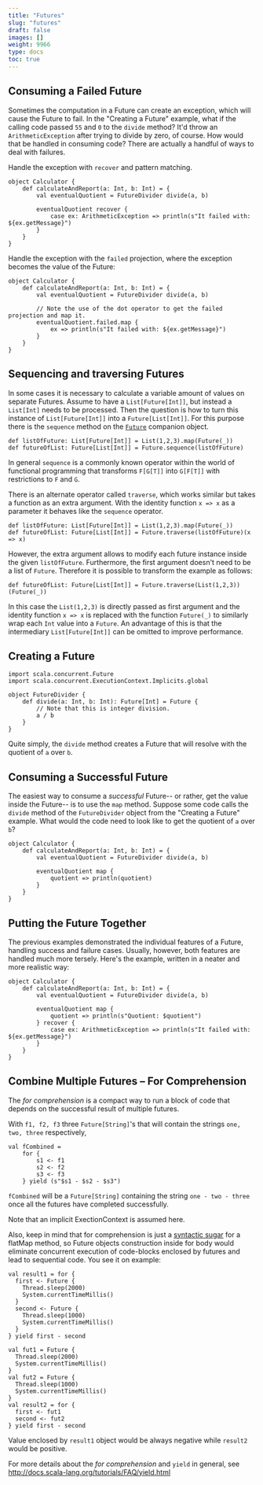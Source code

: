 ```yaml
---
title: "Futures"
slug: "futures"
draft: false
images: []
weight: 9966
type: docs
toc: true
---
```


## Consuming a Failed Future
Sometimes the computation in a Future can create an exception, which will cause the Future to fail.  In the "Creating a Future" example, what if the calling code passed `55` and `0` to the `divide` method?  It'd throw an `ArithmeticException` after trying to divide by zero, of course.  How would that be handled in consuming code?  There are actually a handful of ways to deal with failures.

Handle the exception with `recover` and pattern matching.

    object Calculator {
        def calculateAndReport(a: Int, b: Int) = {
            val eventualQuotient = FutureDivider divide(a, b)
        
            eventualQuotient recover {
                case ex: ArithmeticException => println(s"It failed with: ${ex.getMessage}")
            }
        }
    }

Handle the exception with the `failed` projection, where the exception becomes the value of the Future:

    object Calculator {
        def calculateAndReport(a: Int, b: Int) = {
            val eventualQuotient = FutureDivider divide(a, b)
        
            // Note the use of the dot operator to get the failed projection and map it.
            eventualQuotient.failed.map {
                ex => println(s"It failed with: ${ex.getMessage}")
            }
        }
    }

## Sequencing and traversing Futures
In some cases it is necessary to calculate a variable amount of values on separate Futures. Assume to have a `List[Future[Int]]`, but instead a `List[Int]` needs to be processed. Then the question is how to turn this instance of `List[Future[Int]]` into a `Future[List[Int]]`. For this purpose there is the `sequence` method on the [`Future`][1] companion object.

    def listOfFuture: List[Future[Int]] = List(1,2,3).map(Future(_))
    def futureOfList: Future[List[Int]] = Future.sequence(listOfFuture)

In general `sequence` is a commonly known operator within the world of functional programming that transforms `F[G[T]]` into `G[F[T]]` with restrictions to `F` and `G`.

There is an alternate operator called `traverse`, which works similar but takes a function as an extra argument. With the identity function `x => x` as a parameter it behaves like the `sequence` operator.

    def listOfFuture: List[Future[Int]] = List(1,2,3).map(Future(_))
    def futureOfList: Future[List[Int]] = Future.traverse(listOfFuture)(x => x)

However, the extra argument allows to modify each future instance inside the given `listOfFuture`. Furthermore, the first argument doesn't need to be a list of `Future`. Therefore it is possible to transform the example as follows:

    def futureOfList: Future[List[Int]] = Future.traverse(List(1,2,3))(Future(_))

In this case the `List(1,2,3)` is directly passed as first argument and the identity function `x => x` is replaced with the function `Future(_)` to similarly wrap each `Int` value into a `Future`. An advantage of this is that the intermediary `List[Future[Int]]` can be omitted to improve performance.

  [1]: http://www.scala-lang.org/api/2.9.3/scala/concurrent/Future$.html

## Creating a Future
    import scala.concurrent.Future
    import scala.concurrent.ExecutionContext.Implicits.global

    object FutureDivider {
        def divide(a: Int, b: Int): Future[Int] = Future {
            // Note that this is integer division.
            a / b
        }
    }

Quite simply, the `divide` method creates a Future that will resolve with the quotient of `a` over `b`.

## Consuming a Successful Future
The easiest way to consume a _successful_ Future-- or rather, get the value inside the Future-- is to use the `map` method.  Suppose some code calls the `divide` method of the `FutureDivider` object from the "Creating a Future" example.  What would the code need to look like to get the quotient of `a` over `b`?

    object Calculator {
        def calculateAndReport(a: Int, b: Int) = {
            val eventualQuotient = FutureDivider divide(a, b)
            
            eventualQuotient map {
                quotient => println(quotient)
            }
        }
    }

## Putting the Future Together
The previous examples demonstrated the individual features of a Future, handling success and failure cases.  Usually, however, both features are handled much more tersely.  Here's the example, written in a neater and more realistic way:

    object Calculator {
        def calculateAndReport(a: Int, b: Int) = {
            val eventualQuotient = FutureDivider divide(a, b)
            
            eventualQuotient map {
                quotient => println(s"Quotient: $quotient")
            } recover {
                case ex: ArithmeticException => println(s"It failed with: ${ex.getMessage}")
            }
        }
    }

## Combine Multiple Futures – For Comprehension
The *for comprehension* is a compact way to run a block of code that depends on the successful result of multiple futures.

With `f1, f2, f3` three `Future[String]`'s that will contain the strings `one, two, three` respectively,

    val fCombined = 
        for {
            s1 <- f1
            s2 <- f2
            s3 <- f3
        } yield (s"$s1 - $s2 - $s3")

`fCombined` will be a `Future[String]` containing the string `one - two - three` once all the futures have completed successfully.

Note that an implicit ExectionContext is assumed here.

Also, keep in mind that for comprehension is just a [syntactic sugar][1] for a flatMap method, so Future objects construction inside for body would eliminate concurrent execution of code-blocks enclosed by futures and lead to sequential code. You see it on example:

    val result1 = for {
      first <- Future {
        Thread.sleep(2000)
        System.currentTimeMillis()
      }
      second <- Future {
        Thread.sleep(1000)
        System.currentTimeMillis()
      }
    } yield first - second
    
    val fut1 = Future {
      Thread.sleep(2000)
      System.currentTimeMillis()
    }
    val fut2 = Future {
      Thread.sleep(1000)
      System.currentTimeMillis()
    }
    val result2 = for {
      first <- fut1
      second <- fut2
    } yield first - second

Value enclosed by `result1` object would be always negative while 
`result2` would be positive.

For more details about the *for comprehension* and `yield` in general, see http://docs.scala-lang.org/tutorials/FAQ/yield.html


  [1]: https://en.wikipedia.org/wiki/Syntactic_sugar

